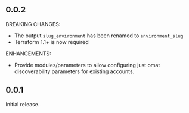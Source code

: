 ## 0.0.2

BREAKING CHANGES:

* The output `slug_environment` has been renamed to `environment_slug`
* Terraform 1.1+ is now required

ENHANCEMENTS:

* Provide modules/parameters to allow configuring just omat discoverability parameters for existing accounts.

## 0.0.1

Initial release.
